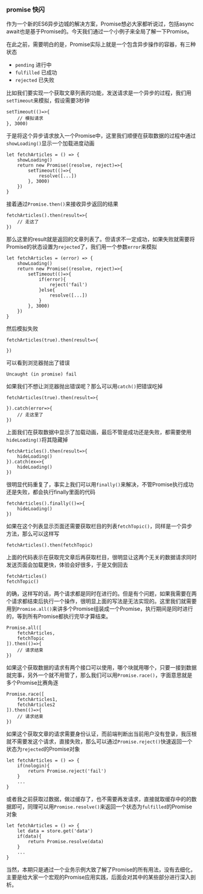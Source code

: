 ### promise 快闪

作为一个新的ES6异步边城的解决方案，Promise想必大家都听说过，包括async await也是基于Promise的。今天我们通过一个小例子来全局了解一下Promise。

在此之前，需要明白的是，Promise实际上就是一个包含异步操作的容器，有三种状态

* `pending` 进行中
* `fulfilled` 已成功
* `rejected` 已失败

比如我们要实现一个获取文章列表的功能，发送请求是一个异步的过程，我们用`setTimeout`来模拟，假设需要3秒钟

```
setTimeout(()=>{
    // 模拟请求
}, 3000)
```

于是将这个异步请求放入一个Promise中，这里我们顺便在获取数据的过程中通过`showLoading()`显示一个加载进度动画

```
let fetchArticles = () => {
    showLoading()
    return new Promise((resolve, reject)=>{
        setTimeout(()=>{
            resolve([...])
        }, 3000)
    })
}
```

接着通过`Promise.then()`来接收异步返回的结果

```
fetchArticles().then(result=>{
    // 走这了
})
```

那么这里的result就是返回的文章列表了。但请求不一定成功，如果失败就需要将Promise的状态设置为`rejected`了，我们用一个参数`error`来模拟

```
let fetchArticles = (error) => {
    showLoading()
    return new Promise((resolve, reject)=>{
        setTimeout(()=>{
            if(error){
                reject('fail')
            }else{
                resolve([...])
            }
        }, 3000)
    })
}
```

然后模拟失败

```
fetchArticles(true).then(result=>{

})
```

可以看到浏览器抛出了错误

```
Uncaught (in promise) fail
```

如果我们不想让浏览器抛出错误呢？那么可以用`catch()`把错误吃掉

```
fetchArticles(true).then(result=>{

}).catch(error=>{
    // 走这里了
})
```

上面我们在获取数据中显示了加载动画，最后不管是成功还是失败，都需要使用`hideLoading()`将其隐藏掉

```
fetchArticles().then(result=>{
    hideLoading()
}).catch(ex=>{
    hideLoading()
})
```

很明显代码重复了，事实上我们可以用`finally()`来解决，不管Promise执行成功还是失败，都会执行finally里面的代码

```
fetchArticles().finally(()=>{
    hideLoading()
})
```

如果在这个列表显示页面还需要获取栏目的列表`fetchTopic()`，同样是一个异步方法，那么可以这样写

```
fetchArticles().then(fetchTopic)
```

上面的代码表示在获取完文章后再获取栏目，很明显让这两个无关的数据请求同时发送页面会加载更快，体验会好很多，于是又倒回去

```
fetchArticles()
fetchTopic()
```

的确，这样写的话，两个请求都是同时在进行的。但是有个问题，如果我需要在两个请求都结束后执行一个操作，很明显上面的写法是无法实现的。这里我们就需要用到`Promise.all()`来讲多个Promise组装成一个Promise，执行期间是同时进行的，等到所有Promise都执行完毕才算结束。

```
Promise.all([
    fetchArticles,
    fetchTopic
]).then(()=>{
    // 请求结束
})
```

如果这个获取数据的请求有两个接口可以使用，哪个块就用哪个，只要一接到数据就完事，另外一个就不用管了，那么我们可以用`Promise.race()`，字面意思就是多个Promise比赛角逐

```
Promise.race([
    fetchArticles1,
    fetchArticles2
]).then(()=>{
    // 请求结束
})
```

如果这个获取文章的请求需要身份认证，而前端判断出当前用户没有登录，我压根就不需要发这个请求，直接失败，那么可以通过`Promise.reject()`快速返回一个状态为`rejected`的Promise对象

```
let fetchArticles = () => {
    if(nologin){
        return Promise.reject('fail')
    }
    ...
}
```

或者我之前获取过数据，做过缓存了，也不需要再发请求，直接就取缓存中的的数据即可，同理可以用`Promise.resolve()`来返回一个状态为`fulfilled`的Promise对象

```
let fetchArticles = () => {
    let data = store.get('data')
    if(data){
        return Promise.resolve(data)
    }
    ...
}
```

当然，本期只是通过一个业务示例大致了解了Promise的所有用法，没有去细化，主要是给大家一个宏观的Promise应用实践，后面会对其中的某些部分进行深入剖析。